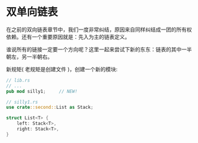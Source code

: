# 双单向链表
在之前的双向链表章节中，我们一度非常纠结，原因来自同样纠结成一团的所有权依赖。还有一个重要原因就是：先入为主的链表定义。

谁说所有的链接一定要一个方向呢？这里一起来尝试下新的东东：链表的其中一半朝左，另一半朝右。

新规矩( 老规矩是创建文件 )，创建一个新的模块:
```rust
// lib.rs
// ...
pub mod silly1;     // NEW!
```

```rust
// silly1.rs
use crate::second::List as Stack;

struct List<T> {
    left: Stack<T>,
    right: Stack<T>,
}
```

